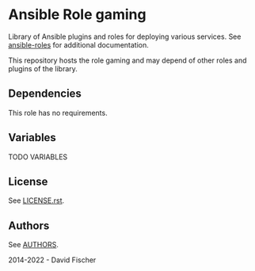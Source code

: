 # Ansible Role gaming

Library of Ansible plugins and roles for deploying various services.
See [ansible-roles](https://github.com/davidfischer-ch/ansible-roles) for additional documentation.

This repository hosts the role gaming and may depend of other roles and plugins of the library.

## Dependencies

This role has no requirements.

## Variables

TODO VARIABLES

## License

See [LICENSE.rst](LICENSE.rst).

## Authors

See [AUTHORS](AUTHORS).

2014-2022 - David Fischer
